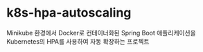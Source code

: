 # k8s-hpa-autoscaling
Minikube 환경에서 Docker로 컨테이너화된 Spring Boot 애플리케이션을 Kubernetes의 HPA를 사용하여 자동 확장하는 프로젝트
